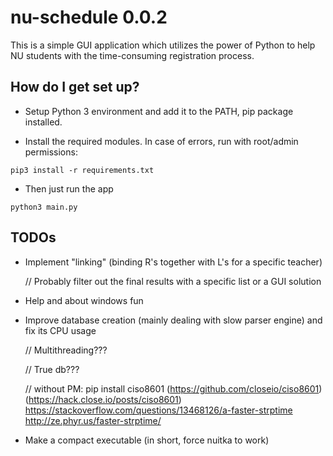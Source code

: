# nu-schedule 0.0.2 #

This is a simple GUI application which utilizes the power of Python to help NU students with the time-consuming registration process.

## How do I get set up? ##

* Setup Python 3 environment and add it to the PATH, pip package installed.

* Install the required modules. In case of errors, run with root/admin permissions:
```
pip3 install -r requirements.txt
```

* Then just run the app
```
python3 main.py
```

## TODOs ##

* Implement "linking" (binding R's together with L's for a specific teacher) 

	// Probably filter out the final results with a specific list or a GUI solution
	
* Help and about windows fun
* Improve database creation (mainly dealing with slow parser engine) and fix its CPU usage
		
	// Multithreading???
	
	// True db???
	
	// without PM: pip install ciso8601 (https://github.com/closeio/ciso8601) (https://hack.close.io/posts/ciso8601) https://stackoverflow.com/questions/13468126/a-faster-strptime http://ze.phyr.us/faster-strptime/
	 
* Make a compact executable (in short, force nuitka to work)
